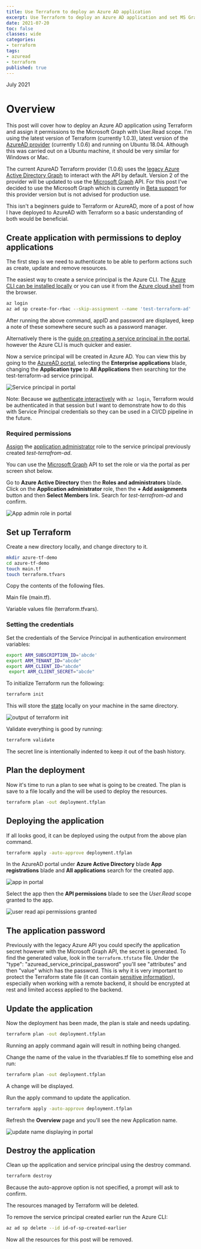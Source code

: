 ```yaml
---
title: Use Terraform to deploy an Azure AD application
excerpt: Use Terraform to deploy an Azure AD application and set MS Graph permissions and retrieve the secret.
date: 2021-07-20
toc: false
classes: wide
categories:
- terraform
tags:
- azuread
- terraform
published: true
---
```

July 2021

# Overview

This post will cover how to deploy an Azure AD application using Terraform and assign it permissions to the Microsoft Graph with User.Read scope. I'm using the latest version of Terraform (currently 1.0.3), latest version of the [AzureAD provider] (currently 1.0.6) and running on Ubuntu 18.04. Although this was carried out on a Ubuntu machine, it should be very similar for Windows or Mac.

The current AzureAD Terraform provider (1.0.6) uses the [legacy Azure Active Directory Graph] to interact with the API by default. Version 2 of the provider will be updated to use the [Microsoft Graph] API. For this post I've decided to use the Microsoft Graph which is currently in [Beta support] for this provider version but is not advised for production use.

This isn't a beginners guide to Terraform or AzureAD, more of a post of how I have deployed to AzureAD with Terraform so a basic understanding of both would be beneficial.

## Create application with permissions to deploy applications

The first step is we need to authenticate to be able to perform actions such as create, update and remove resources.

The easiest way to create a service principal is the Azure CLI. The [Azure CLI can be installed locally] or you can use it from the [Azure cloud shell] from the browser.

```bash
az login
az ad sp create-for-rbac --skip-assignment --name 'test-terraform-ad'
```

After running the above command, appID and password are displayed, keep a note of these somewhere secure such as a password manager.

Alternatively there is the [guide on creating a service principal in the portal], however the Azure CLI is much quicker and easier.

Now a service principal will be created in Azure AD. You can view this by going to the [AzureAD portal], selecting the **Enterprise applications** blade, changing the **Application type** to **All Applications** then searching tor the test-terraform-ad service principal.

![Service principal in portal](/images/terraform-azure-ad-app/sp-in-portal.png)

Note: Because we [authenticate interactively] with ```az login```, Terraform would be authenticated in that session but I want to demonstrate how to do this with Service Principal credentials so they can be used in a CI/CD pipeline in the future.

### Required permissions

[Assign] the [application administrator] role to the service principal previously created *test-terrafrom-ad*.

You can use the [Microsoft Graph] API to set the role or via the portal as per screen shot below.

Go to **Azure Active Directory** then the **Roles and administrators** blade. Click on the **Application administrator** role, then the **+ Add assignments** button and then **Select Members** link. Search for *test-terrafrom-ad* and confirm.

![App admin role in portal](/images/terraform-azure-ad-app/app-admin-role.png)

## Set up Terraform

Create a new directory locally, and change directory to it.

```bash
mkdir azure-tf-demo
cd azure-tf-demo
touch main.tf
touch terraform.tfvars
```

Copy the contents of the following files.

Main file (main.tf).

<script src="https://gist.github.com/MatthewJDavis/226f178381f09f1dc87bfcc8fb3e28f0.js"></script>

Variable values file (terraform.tfvars).

<script src="https://gist.github.com/MatthewJDavis/69bd18c079b2f7026f637e6674fac03c.js"></script>

### Setting the credentials

Set the credentials of the Service Principal in authentication environment variables:

```bash
export ARM_SUBSCRIPTION_ID='abcde'
export ARM_TENANT_ID="abcde"
export ARM_CLIENT_ID="abcde"
 export ARM_CLIENT_SECRET="abcde"
```

To initialize Terraform run the following:

```bash
terraform init
```

This will store the [state] locally on your machine in the same directory.

![output of terraform init](/images/terraform-azure-ad-app/terraform-init.png)

Validate everything is good by running:

```bash
terraform validate
```

The secret line is intentionally indented to keep it out of the bash history.

## Plan the deployment

Now it's time to run a plan to see what is going to be created. The plan is save to a file locally and the will be used to deploy the resources.

```bash
terraform plan -out deployment.tfplan
```

## Deploying the application

If all looks good, it can be deployed using the output from the above plan command.

```bash
terraform apply -auto-approve deployment.tfplan
```

In the AzureAD portal under **Azure Active Directory** blade **App registrations** blade and **All applications** search for the created app.

![app in portal](/images/terraform-azure-ad-app/app-in-portal.png)

Select the app then the **API permissions** blade to see the *User.Read* scope granted to the app.

![user read api permissions granted](/images/terraform-azure-ad-app/api-permissions.png)

## The application password

Previously with the legacy Azure API you could specify the application secret however with the Microsoft Graph API, the secret is generated. To find the generated value, look in the ```terraform.tfstate``` file. Under the "type": "azuread_service_principal_password" you'll see "attributes" and then "value" which has the password. This is why it is very important to protect the Terraform state file (it can contain [sensitive information]), especially when working with a remote backend, it should be encrypted at rest and limited access applied to the backend.

## Update the application

Now the deployment has been made, the plan is stale and needs updating.

```bash
terraform plan -out deployment.tfplan
```

Running an apply command again will result in nothing being changed.

Change the name of the value in the tfvariables.tf file to something else and run:

```bash
terraform plan -out deployment.tfplan
```

A change will be displayed.

Run the apply command to update the application.

```bash
terraform apply -auto-approve deployment.tfplan
```

Refresh the **Overview** page and you'll see the new Application name.

![update name displaying in portal](/images/terraform-azure-ad-app/change.png)

## Destroy the application

Clean up the application and service principal using the destroy command.

```bash
terraform destroy
```

Because the auto-approve option is not specified, a prompt will ask to confirm.

The resources managed by Terraform will be deleted.

To remove the service principal created earlier run the Azure CLI:

```bash
az ad sp delete --id id-of-sp-created-earlier
```

Now all the resources for this post will be removed.

[Terraform]: https://www.terraform.io/downloads.html
[guide on creating a service principal in the portal]: https://docs.microsoft.com/en-us/azure/active-directory/develop/howto-create-service-principal-portal#register-an-application-with-azure-ad-and-create-a-service-principal
[Azure CLI can be installed locally]: https://docs.microsoft.com/en-us/cli/azure/install-azure-cli
[Azure cloud shell]: https://docs.microsoft.com/en-us/azure/cloud-shell/overview
[Assign]: https://docs.microsoft.com/en-us/azure/active-directory/roles/manage-roles-portal
[Application Administrator]: https://docs.microsoft.com/en-us/azure/active-directory/roles/permissions-reference#application-administrator
[Beta support]: https://registry.terraform.io/providers/hashicorp/azuread/latest/docs/guides/microsoft-graph#beta-support-for-microsoft-graph-in-v150
[AzureAD portal]: https://aad.portal.azure.com
[Microsoft Graph]: https://docs.microsoft.com/en-us/graph/overview
[AzureAD provider]: https://registry.terraform.io/providers/hashicorp/azuread/latest/docs
[legacy Azure Active Directory Graph]:https://docs.microsoft.com/en-us/graph/migrate-azure-ad-graph-planning-checklist
[authenticate interactively]: https://registry.terraform.io/providers/hashicorp/azuread/latest/docs/guides/azure_cli
[state]: https://www.terraform.io/docs/language/state/index.html
[sensitive information]: https://www.terraform.io/docs/language/state/sensitive-data.html